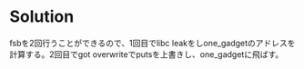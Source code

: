 # Solution
fsbを2回行うことができるので、1回目でlibc leakをしone_gadgetのアドレスを計算する。2回目でgot overwriteでputsを上書きし、one_gadgetに飛ばす。
